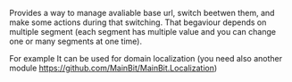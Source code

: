 Provides a way to manage avaliable base url, switch beetwen them, and make some actions during that switching. That begaviour depends on multiple segment (each segment has multiple value and you can change one or many segments at one time).

For example It can be used for domain localization (you need also another module https://github.com/MainBit/MainBit.Localization)
